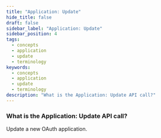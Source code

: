 ```yaml
---
title: "Application: Update"
hide_title: false
draft: false
sidebar_label: "Application: Update"
sidebar_position: 4
tags:
  - concepts
  - application
  - update
  - terminology
keywords:
  - concepts
  - application
  - update
  - terminology
description: "What is the Application: Update API call?"
---
```


### What is the Application: Update API call?

Update a new OAuth application.
